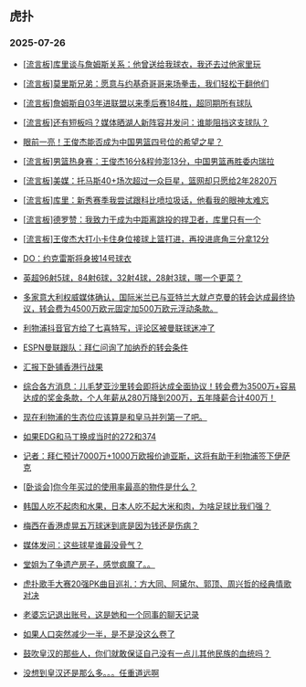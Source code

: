 ## 虎扑 
### 2025-07-26

+ [[流言板]库里谈与詹姆斯关系：他曾送给我球衣，我还去过他家里玩](https://bbs.hupu.com/633948777.html)

+ [[流言板]莫里斯兄弟：愿意与约基奇哥哥来场拳击，我们轻松干翻他们](https://bbs.hupu.com/633946440.html)

+ [[流言板]詹姆斯自03年进联盟以来季后赛184胜，超同期所有球队](https://bbs.hupu.com/633945849.html)

+ [[流言板]还有短板吗？媒体晒湖人新阵容并发问：谁能阻挡这支球队？](https://bbs.hupu.com/633946672.html)

+ [眼前一亮！王俊杰能否成为中国男篮四号位的希望之星？](https://bbs.hupu.com/633948979.html)

+ [[流言板]男篮热身赛：王俊杰16分&amp;程帅澎13分，中国男篮再胜委内瑞拉](https://bbs.hupu.com/633948499.html)

+ [[流言板]美媒：托马斯40+场次超过一众巨星，篮网却只愿给2年2820万](https://bbs.hupu.com/633947821.html)

+ [[流言板]库里：新秀赛季我尝试跟科比喷垃圾话，他看我的眼神太难忘](https://bbs.hupu.com/633948772.html)

+ [[流言板]德罗赞：我致力于成为中距离跳投的捍卫者，库里只有一个](https://bbs.hupu.com/633945618.html)

+ [[流言板]王俊杰大打小卡住身位接球上篮打进，再投进底角三分拿12分](https://bbs.hupu.com/633947315.html)

+ [DO：约克雷斯将身披️14号球衣](https://bbs.hupu.com/633945830.html)

+ [英超96射5球，84射6球，32射4球，28射3球，哪一个更菜？](https://bbs.hupu.com/633940695.html)

+ [多家意大利权威媒体确认，国际米兰已与亚特兰大就卢克曼的转会达成最终协议，转会费为4500万欧元固定加500万欧元浮动条款。](https://bbs.hupu.com/633944135.html)

+ [利物浦抖音官方给了七喜特写，评论区被曼联球迷冲了](https://bbs.hupu.com/633942324.html)

+ [ESPN曼联跟队：拜仁问询了加纳乔的转会条件](https://bbs.hupu.com/633945779.html)

+ [汇报下卧铺香港行战果](https://bbs.hupu.com/633942493.html)

+ [综合各方消息：儿毛梦亚沙里转会即将达成全面协议！转会费为3500万+容易达成的奖金条款，个人年薪从280万降到200万，五年降薪合计400万！](https://bbs.hupu.com/633943833.html)

+ [现在利物浦的生态位应该算是和皇马并列第一了吧。](https://bbs.hupu.com/633946339.html)

+ [如果EDG和马丁换成当时的272和374](https://bbs.hupu.com/633942852.html)

+ [记者：拜仁预计7000万+1000万欧报价迪亚斯，这将有助于利物浦签下伊萨克](https://bbs.hupu.com/633942988.html)

+ [[卧谈会]你今年买过的使用率最高的物件是什么？](https://bbs.hupu.com/633948311.html)

+ [韩国人吃不起肉和水果，日本人吃不起大米和肉，为啥足球比我们强？](https://bbs.hupu.com/633949330.html)

+ [梅西在香港虚晃五万球迷到底是因为钱还是伤病？](https://bbs.hupu.com/633948523.html)

+ [媒体发问：这些球星谁最没骨气？](https://bbs.hupu.com/633946458.html)

+ [堂姐为了争遗产房子，感觉疯魔了。。](https://bbs.hupu.com/633947159.html)

+ [虎扑歌手大赛20强PK曲目巡礼：方大同、阿黛尔、郭顶、周兴哲的经典情歌对决](https://bbs.hupu.com/633946598.html)

+ [老婆忘记退出账号，这是她和一个同事的聊天记录](https://bbs.hupu.com/633950610.html)

+ [如果人口突然减少一半，是不是没这么卷了](https://bbs.hupu.com/633946727.html)

+ [鼓吹皇汉的那些人，你们就敢保证自己没有一点儿其他民族的血统吗？](https://bbs.hupu.com/633947033.html)

+ [没想到皇汉还是那么多。。。任重道远啊](https://bbs.hupu.com/633949429.html)

